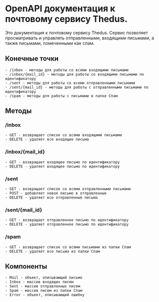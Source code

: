 # OpenAPI документация к почтовому сервису Thedus.

Это документация к почтовому сервису Thedus. Сервис позволяет просматривать и управлять отправленными, входящими письмами, а также письмами, помеченными как спам.

## Конечные точки

```
- /inbox - методы для работы со всеми входящими письмами
- /inbox/{mail_id} - методы для работы со входящими письмами по идентификатору
- /sent - методы для работы со всеми отправленными письмами
- /sent/{mail_id} - методы для работы с отправленными письмами по идентификатору
- /spam - методы для работы с письмами в папке Спам
```

## Методы

### /inbox

```
- GET - возвращает список со всеми входящими письмами
- DELETE - удаляет все входящие письма
```

### /inbox/{mail_id}

```
- GET - возвращает входящее письмо по идентификатору
- DELETE - удаляет входящее письмо по идентификатору
```

### /sent

```
- GET - возвращает список со всеми отправленными письмами
- POST - добавляет новое письмо в отправленные
- DELETE - удаляет все отправленные письма
```

### /sent/{mail_id}

```
- GET - возвращает отправленное письмо по идентификатору
- DELETE - удаляет отправленное письмо по идентификатору
```

### /spam

```
- GET - возвращает список со всеми письмами из папки Спам
- DELETE - удаляет все письма из папки Спам
```

## Компоненты

```
- Mail - объект, описывающий письмо
- Inbox - массив входящих писем
- Sent - массив отправленных писем
- Spam - массив писем из папки Спам
- Error - объект, описывающий ошибку
```
